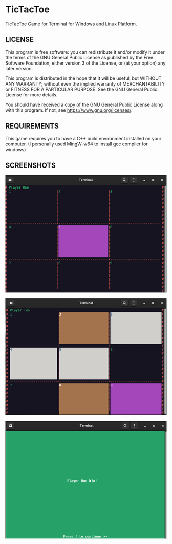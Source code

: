 # TicTacToe
TicTacToe Game for Terminal for Windows and Linux Platform.

## LICENSE
This program is free software: you can redistribute it and/or modify
it under the terms of the GNU General Public License as published by
the Free Software Foundation, either version 3 of the License, or
(at your option) any later version.

This program is distributed in the hope that it will be useful,
but WITHOUT ANY WARRANTY; without even the implied warranty of
MERCHANTABILITY or FITNESS FOR A PARTICULAR PURPOSE. See the
GNU General Public License for more details.

You should have received a copy of the GNU General Public License
along with this program.  If not, see <https://www.gnu.org/licenses/>.

## REQUIREMENTS
This game requires you to have a C++ build environment installed on your computer.
(I personally used MingW-w64 to install gcc compiler for windows)

## SCREENSHOTS
![alt_tag](https://github.com/KrishnenduMarathe/TicTacToe/blob/main/Screenshots/initial.png)

![alt_tag](https://github.com/KrishnenduMarathe/TicTacToe/blob/main/Screenshots/half-way.png)

![alt_tag](https://github.com/KrishnenduMarathe/TicTacToe/blob/main/Screenshots/win.png)
